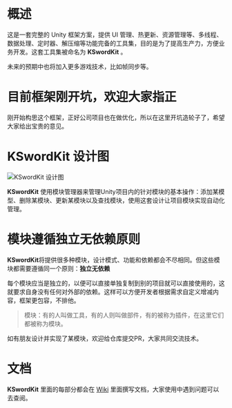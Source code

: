 # 概述
这是一套完整的 Unity 框架方案，提供 UI 管理、热更新、资源管理等、多线程、数据处理、定时器、解压缩等功能完备的工具集，目的是为了提高生产力，方便业务开发。这套工具集被命名为 **KSwordKit** 。

未来的预期中也将加入更多游戏技术，比如帧同步等。

# 目前框架刚开坑，欢迎大家指正
刚开始构思这个框架，正好公司项目也在做优化，所以在这里开坑造轮子了，希望大家给出宝贵的意见。

# **KSwordKit** 设计图
![**KSwordKit** 设计图](https://github.com/keenlovelife/KSwordKit/blob/master/Image/KSwordKit%20%E8%AE%BE%E8%AE%A1%E5%9B%BE.png?raw=true)

**KSwordKit** 使用模块管理器来管理Unity项目内的针对模块的基本操作：添加某模型、删除某模块、更新某模块以及查找模块，使用这套设计让项目模块实现自动化管理。

# 模块遵循独立无依赖原则

**KSwordKit**将提供很多种模块，设计模式、功能和依赖都会不尽相同。但这些模块都需要遵循同一个原则：**独立无依赖**

每个模块应当是独立的，以便可以直接单独复制到别的项目就可以直接使用的，这就要求自身没有任何对外部的依赖。这样可以方便开发者根据需求自定义增减内容，框架更包容，不排他。

>模块：有的人叫做工具，有的人则叫做部件，有的被称为插件，在这里它们都被称为模块。

如有朋友设计并实现了某模块，欢迎给仓库提交PR，大家共同交流技术。

# 文档
**KSwordKit** 里面的每部分都会在 [Wiki](https://github.com/keenlovelife/KSwordKit/wiki) 里面撰写文档，大家使用中遇到问题可以去查阅。